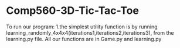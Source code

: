 # Comp560-3D-Tic-Tac-Toe

To run our program: 
1.the simplest utility function is by running learning_randomly_4x4x4(iterations1,iterations2,iterations3), from the learning.py file. All our functions are in Game.py and learning.py


